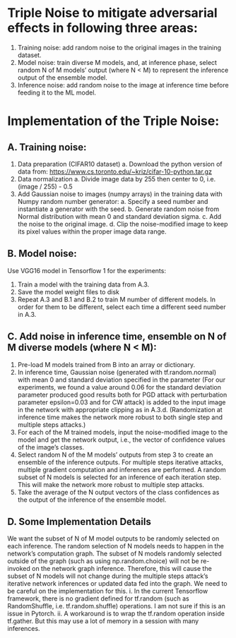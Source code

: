 # Triple Noise to mitigate adversarial effects in following three areas:
1.	Training noise: add random noise to the original images in the training dataset.
2.	Model noise: train diverse M models, and, at inference phase, select random N of M models’ output (where N < M) to represent the inference output of the ensemble model. 
3.	Inference noise: add random noise to the image at inference time before feeding it to the ML model. 

# Implementation of the Triple Noise:
## A. Training noise: 
1.	Data preparation (CIFAR10 dataset)
a.	Download the python version of data from: https://www.cs.toronto.edu/~kriz/cifar-10-python.tar.gz   
2.	Data normalization 
a.	Divide image data by 255 then center to 0, i.e. (image / 255) - 0.5
3.	Add Gaussian noise to images (numpy arrays) in the training data with Numpy random number generator:
a.	Specify a seed number and instantiate a generator with the seed.
b.	Generate random noise from Normal distribution with mean 0 and standard deviation sigma. 
c.	Add the noise to the original image.
d.	Clip the noise-modified image to keep its pixel values within the proper image data range.

## B. Model noise:
Use VGG16 model in Tensorflow 1 for the experiments:
1.	Train a model with the training data from A.3. 
2.	Save the model weight files to disk
3.	Repeat A.3 and B.1 and B.2 to train M number of different models. In order for them to be different, select each time a different seed number in A.3.

## C. Add noise in inference time, ensemble on N of M diverse models (where N < M):
1.	Pre-load M models trained from B into an array or dictionary. 
2.	In inference time, Gaussian noise (generated with tf.random.normal) with mean 0 and standard deviation specified in the parameter (For our experiments, we found a value around 0.06 for the standard deviation parameter produced good results both for PGD attack with perturbation parameter epsilon=0.03 and for CW attack) is added to the input image in the network with appropriate clipping as in A.3.d. (Randomization at inference time makes the network more robust to both single step and multiple steps attacks.)
3.	For each of the M trained models, input the noise-modified image to the model and get the network output, i.e., the vector of confidence values of the image’s classes.
4.	Select random N of the M models’ outputs from step 3 to create an ensemble of the inference outputs. For multiple steps iterative attacks, multiple gradient computation and inferences are performed.   A random subset of N models is selected for an inference of each iteration step. This will make the network more robust to multiple step attacks. 
5.	Take the average of the N output vectors of the class confidences as the output of the inference of the ensemble model.


## D. Some Implementation Details
We want the subset of N of M model outputs to be randomly selected on each inference. The random selection of N models needs to happen in the network’s computation graph. The subset of N models randomly selected outside of the graph (such as using np.random.choice) will not be re-invoked on the network graph inference. Therefore, this will cause the subset of N models will not change during the multiple steps attack’s iterative network inferences or updated data fed into the graph.  We need to be careful on the implementation for this.
i.	 In the current Tensorflow framework, there is no gradient defined for tf.random (such as RandomShuffle, i.e. tf.random.shuffle) operations.  I am not sure if this is an issue in Pytorch.
ii.	A workaround is to wrap the tf.random operation inside tf.gather. But this may use a lot of memory in a session with many inferences. 

